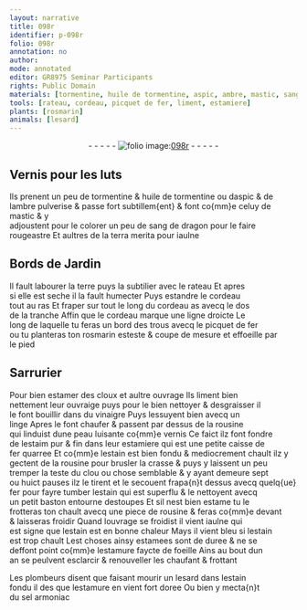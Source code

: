 ```yaml
---
layout: narrative
title: 098r
identifier: p-098r
folio: 098r
annotation: no
author:
mode: annotated
editor: GR8975 Seminar Participants
rights: Public Domain
materials: [tormentine, huile de tormentine, aspic, ambre, mastic, sang de dragon, terra merita, estamer, vinaigre, linge, rousine, estaim, fer, estain, estoupes, estame, estamees, estamure, sel armoniac]
tools: [rateau, cordeau, picquet de fer, liment, estamiere]
plants: [rosmarin]
animals: [lesard]
---
```


<div class="folio" align="center">- - - - - <a href="http://gallica.bnf.fr/ark:/12148/btv1b10500001g/f201.image" target="_blank"><img src="https://cu-mkp.github.io/2017-workshop-edition/assets/photo-icon.png" alt="folio image: " style="display:inline-block; margin-bottom:-3px;"/>098r</a> - - - - - </div>  
  

## Vernis pour les luts

 
Ils prenent un peu de <span class="m">tormentine</span> & <span class="m">huile de tormentine</span> ou d<span class="m">aspic</span> & de<br/> l<span class="m">ambre</span> pulverise & passe fort subtillem{ent} & font co{mm}e celuy de <span class="m">mastic</span> & y<br/> adjoustent pour le colorer un peu de <span class="m">sang de dragon</span> pour le faire<br/> rougeastre Et aultres de la <span class="m">terra merita</span> pour iaulne
 
 
  

## Bords de Jardin

 
Il fault labourer la terre puys la subtilier avec le <span class="tl">rateau</span> Et apres<br/> si elle est seche il la fault humecter Puys estandre le <span class="tl">cordeau</span><br/> tout au ras Et fraper sur tout le long du <span class="tl">cordeau</span> as avecq le dos<br/> de la tranche Affin que le <span class="tl">cordeau</span> marque une ligne droicte Le<br/> long de laquelle tu feras un bord des trous avecq le <span class="tl">picquet de fer</span><br/> ou tu planteras ton <span class="pa">rosmarin</span> esteste & coupe de mesure et effoeille par<br/> le pied
 
 
  

## <span class="pro">Sarrurier</span>

 
Pour bien <span class="m">estamer</span> des cloux et aultre ouvrage Ils <span class="tl">liment</span> bien<br/> nettement leur ouvraige puys pour le bien nettoyer & desgraisser il<br/> le font bouillir dans du <span class="m">vinaigre</span> Puys lessuyent bien avecq un<br/> <span class="m">linge</span> Apres le font chaufer & passent par dessus de la <span class="m">rousine</span><br/> qui linduist dune peau luisante co{mm}e vernis Ce faict ilz font fondre<br/> de l<span class="m">estaim</span> pur & fin dans leur <span class="tl">estamiere</span> qui est une petite caisse de<br/> <span class="m">fer</span> quarree Et co{mm}e l<span class="m">estain</span> est bien fondu & mediocrement chault ilz y<br/> gectent de la <span class="m">rousine</span> pour brusler la crasse & puys y laissent un peu<br/> tremper la teste du clou ou chose semblable & y ayant demeure sept<br/> ou huict pauses ilz le tirent et le secouent frapa{n}t dessus avecq quelq{ue}<br/> <span class="m">fer</span> pour fayre tumber l<span class="m">estain</span> qui est superflu & le nettoyent avecq<br/> un petit baston entourne d<span class="m">estoupes</span> Et sil nest bien <span class="m">estame</span> tu le<br/> frotteras ton chault avecq une piece de <span class="m">rousine</span> & feras co{mm}e devant<br/> & laisseras froidir Quand louvrage se froidist il vient iaulne qui<br/> est signe que l<span class="m">estain</span> est en bonne chaleur Mays il vient bleu si l<span class="m">estain</span><br/> est trop chault Lest choses ainsy <span class="m">estamees</span> sont de duree & ne se<br/> deffont point co{mm}e lestamure faycte de foeille Ains au bout dun<br/> an se peulvent esclarcir & renouveller les chaufant & frottant
 
Les <span class="pro">plombeurs</span> disent que faisant mourir un <span class="al">lesard</span> dans l<span class="m">estain</span><br/> fondu il des que l<span class="m">estamure</span> en vient fort doree Ou bien y mecta{n}t<br/> du <span class="m">sel armoniac</span>
 

